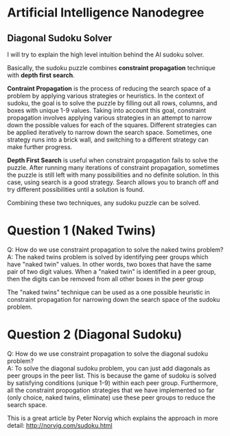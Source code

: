 # Artificial Intelligence Nanodegree
## Diagonal Sudoku Solver

I will try to explain the high level intuition behind the AI sudoku solver.  

Basically, the sudoku puzzle combines **constraint propagation** technique with **depth first search**.

**Contraint Propagation** is the process of reducing the search space of a problem by applying various strategies or heuristics.  In the context of sudoku, the goal is to solve the puzzle by filling out all rows, columns, and boxes with unique 1-9 values.  Taking into account this goal, constraint propagation involves applying various strategies in an attempt to narrow down the possible values for each of the squares.  Different strategies can be applied iteratively to narrow down the search space.  Sometimes, one strategy runs into a brick wall, and switching to a different strategy can make further progress.

**Depth First Search** is useful when constraint propagation fails to solve the puzzle.  After running many iterations of constraint propagation, sometimes the puzzle is still left with many possibilities and no definite solution.  In this case, using search is a good strategy.  Search allows you to branch off and try different possibilities until a solution is found.

Combining these two techniques, any sudoku puzzle can be solved.


# Question 1 (Naked Twins)
Q: How do we use constraint propagation to solve the naked twins problem?  
A: The naked twins problem is solved by identifying peer groups which have "naked twin" values.  In other words, two boxes that have the same pair of two digit values.  When a "naked twin" is identified in a peer group, then the digits can be removed from all other boxes in the peer group

The "naked twins" technique can be used as a one possible heuristic in constraint propagation for narrowing down the search space of the sudoku problem.


# Question 2 (Diagonal Sudoku)
Q: How do we use constraint propagation to solve the diagonal sudoku problem?  
A: To solve the diagonal sudoku problem, you can just add diagonals as peer groups in the peer list.  This is because the game of sudoku is solved by satisfying conditions (unique 1-9) within each peer group.   Furthermore, all the constraint propogation strategies that we have implemented so far (only choice, naked twins, eliminate) use these peer groups to reduce the search space.  

This is a great article by Peter Norvig which explains the approach in more detail:
http://norvig.com/sudoku.html

